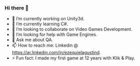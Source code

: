 ### Hi there 👋
- 🔭 I’m currently working on Unity3d.
- 🌱 I’m currently learning C#.
- 👯 I’m looking to collaborate on Video Games Development.
- 🤔 I’m looking for help with Game Engines.
- 💬 Ask me about QA.
- 📫 How to reach me: Linkedin @ https://ar.linkedin.com/in/ezequielagustind.
- ⚡ Fun fact: I made my first game at 12 years with Klik & Play.
